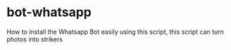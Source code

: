 # bot-whatsapp
How to install the Whatsapp Bot easily using this script, this script can turn photos into strikers

